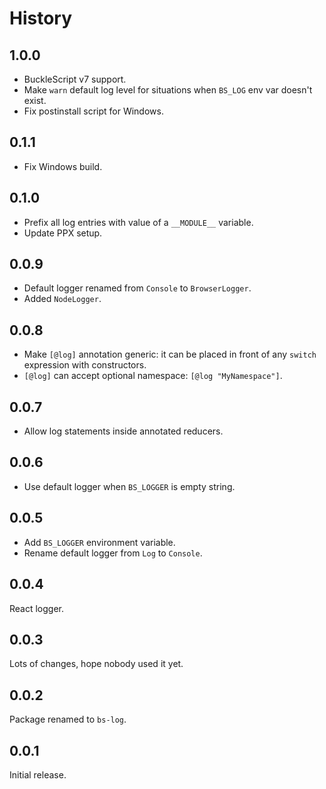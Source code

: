 # History

## 1.0.0
- BuckleScript v7 support.
- Make `warn` default log level for situations when `BS_LOG` env var doesn't exist.
- Fix postinstall script for Windows.

## 0.1.1
- Fix Windows build.

## 0.1.0
- Prefix all log entries with value of a `__MODULE__` variable.
- Update PPX setup.

## 0.0.9
- Default logger renamed from `Console` to `BrowserLogger`.
- Added `NodeLogger`.

## 0.0.8
- Make `[@log]` annotation generic: it can be placed in front of any `switch` expression with constructors.
- `[@log]` can accept optional namespace: `[@log "MyNamespace"]`.

## 0.0.7
- Allow log statements inside annotated reducers.

## 0.0.6
- Use default logger when `BS_LOGGER` is empty string.

## 0.0.5
- Add `BS_LOGGER` environment variable.
- Rename default logger from `Log` to `Console`.

## 0.0.4
React logger.

## 0.0.3
Lots of changes, hope nobody used it yet.

## 0.0.2
Package renamed to `bs-log`.

## 0.0.1
Initial release.
